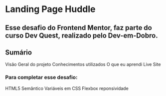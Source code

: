 # Landing Page Huddle

## Esse desafio do Frontend Mentor, faz parte do curso Dev Quest, realizado pelo Dev-em-Dobro.

## Sumário

Visão Geral do projeto
Conhecimentos utilizados
O que eu aprendi
Live Site

### Para completar esse desafio:

HTML5 Semântico
Variáveis em CSS
Flexbox
reponsividade
